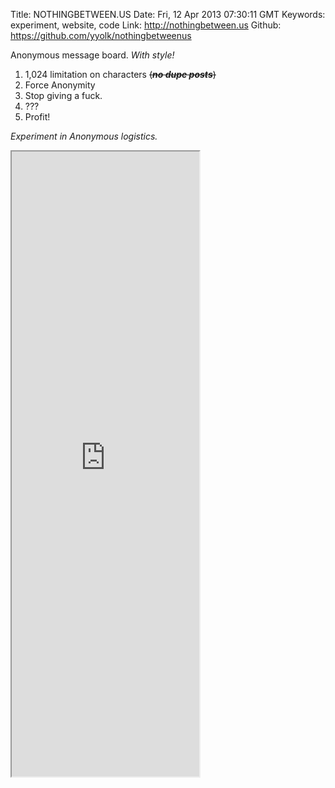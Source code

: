 Title: NOTHINGBETWEEN.US
Date: Fri, 12 Apr 2013 07:30:11 GMT
Keywords: experiment, website, code
Link: http://nothingbetween.us
Github: https://github.com/yyolk/nothingbetweenus

Anonymous message board. _With style!_

1. 1,024 limitation on characters <del>(***no dupe posts***)</del>
2. Force Anonymity
3. Stop giving a fuck.
4. ???
5. Profit!

_Experiment in Anonymous logistics._

<iframe src="http://nothingbetween.us/tempArchive.html" height="1000"></iframe>